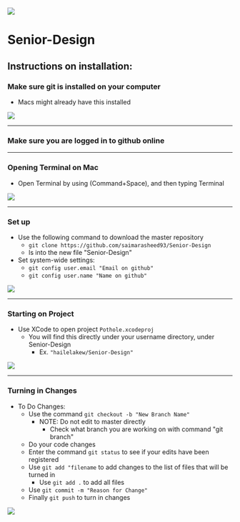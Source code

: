 # ![](https://i.imgur.com/baZ5y7Z.gif)
# Senior-Design 


## Instructions on installation:
### Make sure git is installed on your computer
- Macs might already have this installed

![](http://i.imgur.com/AznGUnw.gif)

***

### Make sure you are logged in to github online

***

### Opening Terminal on Mac
- Open Terminal by using (Command+Space), and then typing Terminal

![](http://i.imgur.com/6JjkZf0.gif)

***

### Set up
- Use the following command to download the master repository
	- `git clone https://github.com/saimarasheed93/Senior-Design`
	- ls into the new file "Senior-Design"
- Set system-wide settings:
	- `git config user.email "Email on github"`
	- `git config user.name "Name on github"`

![](http://i.imgur.com/OUkLi.gif)

***

### Starting on Project
- Use XCode to open project `Pothole.xcodeproj`
	- You will find this directly under your username directory, under Senior-Design
		- Ex. `"hailelakew/Senior-Design"`
		
![](https://i.imgur.com/k1Omins.gif)

***

### Turning in Changes
- To Do Changes:
	- Use the command `git checkout -b "New Branch Name"`
		- NOTE: Do not edit to master directly
			- Check what branch you are working on with command
				"git branch"
	- Do your code changes
	- Enter the command `git status` to see if your edits have been registered
	- Use `git add "filename` to add changes to the list of files that will be turned in
		- Use `git add .` to add all files
	- Use `git commit -m "Reason for Change"` 
	- Finally `git push` to turn in changes
	
![](http://i.imgur.com/60bts.gif)

